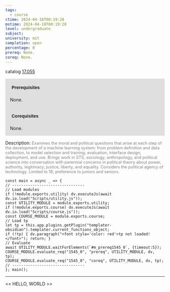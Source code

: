 ```yaml
---
tags:
  - course
ctime: 2024-04-18T00:19:28
mstime: 2024-04-18T00:19:28
level: undergraduate
subject: 
university: mit
completion: open
percentage: 0
prereq: None.
coreq: None.
---
```


catalog [17.055](http://student.mit.edu/catalog/m17a.html#17.055)

<span style="display: block; padding: 15px; background-color: rgb(100, 100, 100, 0.2);"><font id="m_prereq1545_0" style="display: block; font-family: Arial, sans-serif; font-weight: bold; padding: 5px">Prerequisites</font><br><span id="prereq1545_0">None.</span></span>
<span style="display: block; padding: 15px; background-color: rgb(100, 100, 100, 0.2);"><font id="m_coreq1545_0" style="display: block; font-family: Arial, sans-serif; font-weight: bold; padding: 5px">Corequisites</font><br><span id="coreq1545_0">None.</span></span>

<font style="">Description:</font>
<font style="color: grey; font-size: 0.8rem;">Examines the moral and political questions that arise at each step of the development of a machine learning system: from problem definition and data collection, to model selection and training, evaluation, interface design, deployment, and use. Brings work in STS, sociology, anthropology, and political science into conversation with perennial concerns in political theory about power, authority, legitimacy, justice, liberty, and equality. Considers the political agency of technology. Limited to 18; preference to juniors and seniors.</font>

```dataviewjs
const main = async _ => {
// --------------------------------
// Load modules
if (!module.exports.utility) dv.executeJs(await dv.io.load("Scripts/utility.js"));
const UTILITY_MODULE = module.exports.utility;
if (!module.exports.course) dv.executeJs(await dv.io.load("Scripts/course.js"));
const COURSE_MODULE = module.exports.course;
// Load tp
let tp = this.app.plugins.getPlugin("templater-obsidian").templater.current_functions_object;
if (!tp) { dv.paragraph("<font style='color: red'>tp not loaded!</font>"); return; }
// Evaluate
await UTILITY_MODULE.waitForElements(`#m_prereq1545_0`, {timeout:5});
COURSE_MODULE.evaluate_req("1545_0", "prereq", UTILITY_MODULE, dv, tp);
COURSE_MODULE.evaluate_req("1545_0", "coreq", UTILITY_MODULE, dv, tp);
// --------------------------------
}; main();
```

---

<< HELLO, WORLD >>
